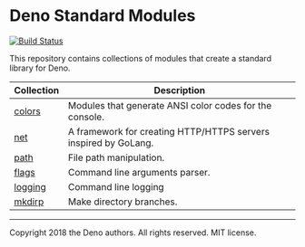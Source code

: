# Deno Standard Modules

[![Build Status](https://travis-ci.com/denoland/deno_std.svg?branch=master)](https://travis-ci.com/denoland/deno_std)

This repository contains collections of modules that create a standard library
for Deno.

| Collection            | Description                                                     |
| --------------------- | --------------------------------------------------------------- |
| [colors](./colors/)   | Modules that generate ANSI color codes for the console.         |
| [net](./net/)         | A framework for creating HTTP/HTTPS servers inspired by GoLang. |
| [path](./path/)       | File path manipulation.                                         |
| [flags](./flags/)     | Command line arguments parser.                                  |
| [logging](./logging/) | Command line logging                                            |
| [mkdirp](./mkdirp/)   | Make directory branches.                                        |

---

Copyright 2018 the Deno authors. All rights reserved. MIT license.
